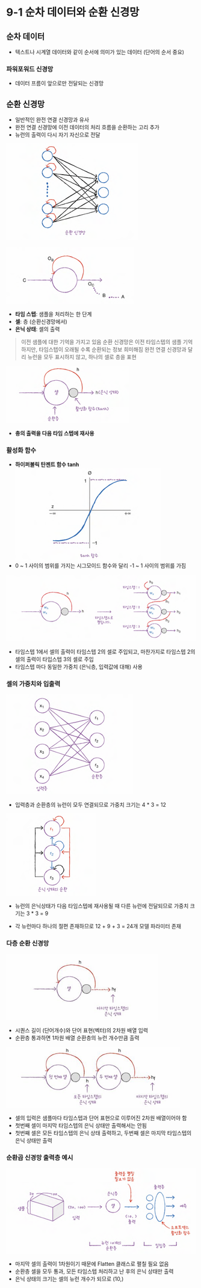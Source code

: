 # 9-1 순차 데이터와 순환 신경망

## 순차 데이터
- 텍스트나 시계열 데이터와 같이 순서에 의미가 있는 데이터 (단어의 순서 중요)

### 파워포워드 신경망
- 데이터 프름이 앞으로만 전달되는 신경망

## 순환 신경망
- 일반적인 완전 연결 신경망과 유사
- 완전 연결 신경망에 이전 데이터의 처리 흐름을 순환하는 고리 추가
- 뉴런의 출력이 다시 자기 자신으로 전달

![alt text](image-44.png)

![alt text](image-45.png)

- **타임 스텝**: 샘플을 처리하는 한 단계
- **셀**: 층 (순환신경망에서)
- **은닉 상태**: 셀의 출력

> 이전 샘플에 대한 기억을 가지고 있음
> 순환 신경망은 이전 타임스텝의 샘플 기억하지만, 타임스텝이 오래될 수록 순환되는 정보 희미해짐
>  완전 연결 신경망과 달리 뉴런을 모두 표시하지 않고, 하나의 셀로 층을 표현

![alt text](image-46.png)
- **충의 출력을 다음 타임 스텝에 재사용**

### 활성화 함수
- **하이퍼볼릭 탄젠트 함수 tanh**
![alt text](image-47.png)
- 0 ~ 1 사이의 범위를 가지는 시그모이드 함수와 달리 -1 ~ 1 사이의 범위를 가짐

![alt text](image-48.png)
- 타임스텝 1에서 셀의 출력이 타임스텝 2의 셀로 주입되고, 마찬가지로 타임스텝 2의 셀의 출력이 타입스텝 3의 셀로 주입
- 타임스텝 마다 동일한 가중치 (은닉층, 입력값에 대해) 사용

### 셀의 가중치와 입출력
![image](image-49.png)
- 입력층과 순환층의 뉴런이 모두 연결되므로 가중치 크기는 4 * 3 = 12

![image](image-50.png)
- 뉴런의 은닉상태가 다음 타임스텝에 재사용될 때 다른 뉴런에 전달되므로 가중치 크기는 3 * 3 = 9

- 각 뉴런마다 하나의 절편 존재하므로 12 + 9 + 3 = 24개 모델 파라미터 존재


### 다층 순환 신경망
![alt text](image-52.png)
- 시퀀스 길이 (단어개수)와 단어 표현(벡터)의 2차원 배열 입력
- 순환층 통과하면 1차원 배열 순환층의 뉴런 개수만큼 출력

![alt text](image-51.png)
- 셀의 입력은 샘플마다 타임스텝과 단어 표현으로 이루어진 2차원 배열이어야 함
- 첫번째 셀이 마지막 타임스텝의 은닉 상태만 출력해서는 안됨
- 첫번째 셀은 모든 타임스텝의 은닉 상태 출력하고, 두번째 셀은 마지막 타임스텝의 은닉 상태만 출력

### 순환곱 신경망 출력층 예시
![alt text](image-53.png)
- 마지막 셀의 출력이 1차원이기 때문에 Flatten 클래스로 펼칠 필요 없음
- 순환층 셀을 모두 통과, 모든 타임스텝 처리하고 난 후의 은닉 상태만 출력
- 은닉 상태의 크기는 셀의 뉴런 개수가 되므로 (10,)